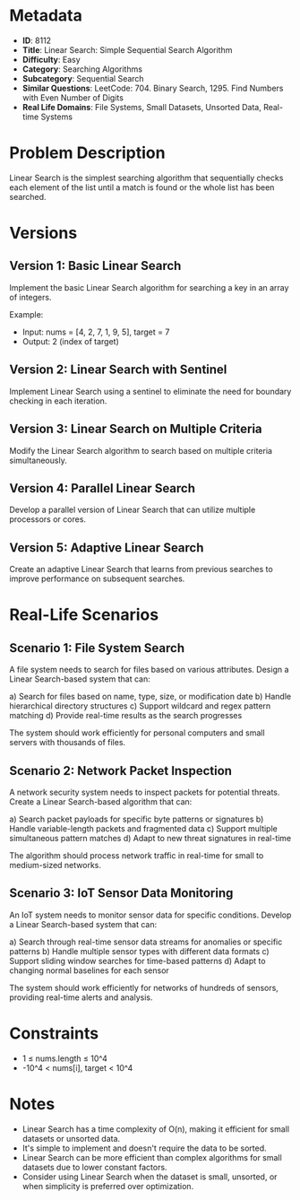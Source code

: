 # Metadata

- **ID**: 8112
- **Title**: Linear Search: Simple Sequential Search Algorithm
- **Difficulty**: Easy
- **Category**: Searching Algorithms
- **Subcategory**: Sequential Search
- **Similar Questions**: LeetCode: 704. Binary Search, 1295. Find Numbers with Even Number of Digits
- **Real Life Domains**: File Systems, Small Datasets, Unsorted Data, Real-time Systems

# Problem Description

Linear Search is the simplest searching algorithm that sequentially checks each element of the list until a match is found or the whole list has been searched.

# Versions

## Version 1: Basic Linear Search

Implement the basic Linear Search algorithm for searching a key in an array of integers.

Example:
- Input: nums = [4, 2, 7, 1, 9, 5], target = 7
- Output: 2 (index of target)

## Version 2: Linear Search with Sentinel

Implement Linear Search using a sentinel to eliminate the need for boundary checking in each iteration.

## Version 3: Linear Search on Multiple Criteria

Modify the Linear Search algorithm to search based on multiple criteria simultaneously.

## Version 4: Parallel Linear Search

Develop a parallel version of Linear Search that can utilize multiple processors or cores.

## Version 5: Adaptive Linear Search

Create an adaptive Linear Search that learns from previous searches to improve performance on subsequent searches.

# Real-Life Scenarios

## Scenario 1: File System Search

A file system needs to search for files based on various attributes. Design a Linear Search-based system that can:

a) Search for files based on name, type, size, or modification date
b) Handle hierarchical directory structures
c) Support wildcard and regex pattern matching
d) Provide real-time results as the search progresses

The system should work efficiently for personal computers and small servers with thousands of files.

## Scenario 2: Network Packet Inspection

A network security system needs to inspect packets for potential threats. Create a Linear Search-based algorithm that can:

a) Search packet payloads for specific byte patterns or signatures
b) Handle variable-length packets and fragmented data
c) Support multiple simultaneous pattern matches
d) Adapt to new threat signatures in real-time

The algorithm should process network traffic in real-time for small to medium-sized networks.

## Scenario 3: IoT Sensor Data Monitoring

An IoT system needs to monitor sensor data for specific conditions. Develop a Linear Search-based system that can:

a) Search through real-time sensor data streams for anomalies or specific patterns
b) Handle multiple sensor types with different data formats
c) Support sliding window searches for time-based patterns
d) Adapt to changing normal baselines for each sensor

The system should work efficiently for networks of hundreds of sensors, providing real-time alerts and analysis.

# Constraints

- 1 ≤ nums.length ≤ 10^4
- -10^4 < nums[i], target < 10^4

# Notes

- Linear Search has a time complexity of O(n), making it efficient for small datasets or unsorted data.
- It's simple to implement and doesn't require the data to be sorted.
- Linear Search can be more efficient than complex algorithms for small datasets due to lower constant factors.
- Consider using Linear Search when the dataset is small, unsorted, or when simplicity is preferred over optimization.